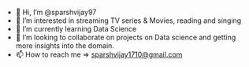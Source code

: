 - 👋 Hi, I’m @sparshvijay97
- 👀 I’m interested in streaming TV series & Movies, reading and singing  
- 🌱 I’m currently learning Data Science 
- 💞️ I’m looking to collaborate on projects on Data science and getting more insights into the domain.
- 📫 How to reach me => sparshvijay1710@gmail.com

<!---
sparshvijay97/sparshvijay97 is a ✨ special ✨ repository because its `README.md` (this file) appears on your GitHub profile.
You can click the Preview link to take a look at your changes.
--->
